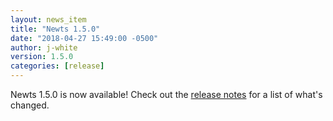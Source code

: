 ```yaml
---
layout: news_item
title: "Newts 1.5.0"
date: "2018-04-27 15:49:00 -0500"
author: j-white
version: 1.5.0
categories: [release]
---
```


Newts 1.5.0 is now available! Check out the [release notes](https://github.com/OpenNMS/newts/blob/1.5.0/NEWS.rst) for a list of what's changed.

